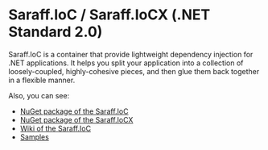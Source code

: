# Saraff.IoC / Saraff.IoCX (.NET Standard 2.0)
Saraff.IoC is a container that provide lightweight dependency injection for .NET applications. It helps you split your application into a collection of loosely-coupled, highly-cohesive pieces, and then glue them back together in a flexible manner. 

Also, you can see: 
* [NuGet package of the Saraff.IoC](https://www.nuget.org/packages/Saraff.IoC/)
* [NuGet package of the Saraff.IoCX](https://www.nuget.org/packages/Saraff.IoCX/)
* [Wiki of the Saraff.IoC](https://saraff-9eb1047a4beb4cef8506b29ba325bd5a.github.io/saraffioc/)
* [Samples](https://saraff-9eb1047a4beb4cef8506b29ba325bd5a.github.io/saraffioc/Samples.html)
